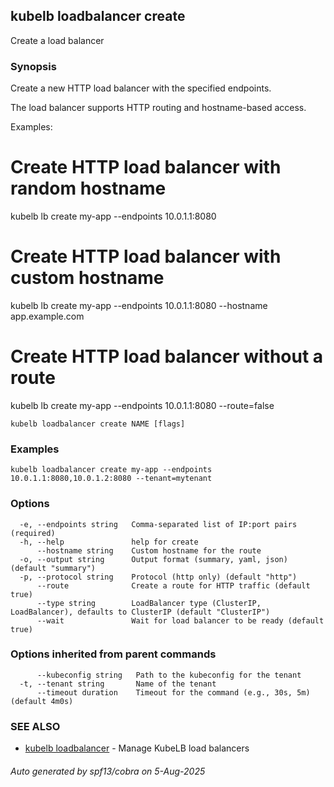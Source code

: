 ## kubelb loadbalancer create

Create a load balancer

### Synopsis

Create a new HTTP load balancer with the specified endpoints.

The load balancer supports HTTP routing and hostname-based access.

Examples:
  # Create HTTP load balancer with random hostname
  kubelb lb create my-app --endpoints 10.0.1.1:8080

  # Create HTTP load balancer with custom hostname
  kubelb lb create my-app --endpoints 10.0.1.1:8080 --hostname app.example.com

  # Create HTTP load balancer without a route
  kubelb lb create my-app --endpoints 10.0.1.1:8080 --route=false


```
kubelb loadbalancer create NAME [flags]
```

### Examples

```
kubelb loadbalancer create my-app --endpoints 10.0.1.1:8080,10.0.1.2:8080 --tenant=mytenant
```

### Options

```
  -e, --endpoints string   Comma-separated list of IP:port pairs (required)
  -h, --help               help for create
      --hostname string    Custom hostname for the route
  -o, --output string      Output format (summary, yaml, json) (default "summary")
  -p, --protocol string    Protocol (http only) (default "http")
      --route              Create a route for HTTP traffic (default true)
      --type string        LoadBalancer type (ClusterIP, LoadBalancer), defaults to ClusterIP (default "ClusterIP")
      --wait               Wait for load balancer to be ready (default true)
```

### Options inherited from parent commands

```
      --kubeconfig string   Path to the kubeconfig for the tenant
  -t, --tenant string       Name of the tenant
      --timeout duration    Timeout for the command (e.g., 30s, 5m) (default 4m0s)
```

### SEE ALSO

* [kubelb loadbalancer](kubelb_loadbalancer.md)	 - Manage KubeLB load balancers

###### Auto generated by spf13/cobra on 5-Aug-2025
